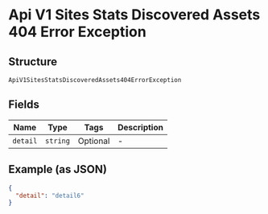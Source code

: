 
# Api V1 Sites Stats Discovered Assets 404 Error Exception

## Structure

`ApiV1SitesStatsDiscoveredAssets404ErrorException`

## Fields

| Name | Type | Tags | Description |
|  --- | --- | --- | --- |
| `detail` | `string` | Optional | - |

## Example (as JSON)

```json
{
  "detail": "detail6"
}
```

